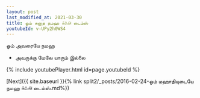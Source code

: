 ```yaml
---
layout: post
last_modified_at: 2021-03-30
title: ஓம் சனாத நமஹ ௧௦௮ டைம்ஸ்
youtubeId: v-UPy2h0WS4
---
```

 
 
 ஓம் அவரையே நமஹ  
 
 -  அவருக்கு மேலே யாரும் இல்லை 
 
  
 
  
 
 
 
 
 
 


{% include youtubePlayer.html id=page.youtubeId %}
 
[Next]({{ site.baseurl }}{% link  split2/_posts/2016-02-24-ஓம் மஹாதியுடையே நமஹ ௧௦௮ டைம்ஸ்.md%})
 
